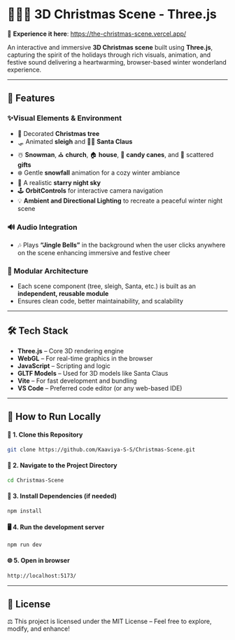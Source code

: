 # 🎄🎅🏻 3D Christmas Scene - Three.js
🔗 **Experience it here**: https://the-christmas-scene.vercel.app/  

An interactive and immersive **3D Christmas scene** built using **Three.js**, capturing the spirit of the holidays through rich visuals, animation, and festive sound delivering a heartwarming, browser-based winter wonderland experience.  

---

## 🌟 Features  
### ✨Visual Elements & Environment  
- 🎄 Decorated **Christmas tree**  
- 🛷 Animated **sleigh** and 🎅🏻 **Santa Claus**
- ☃️ **Snowman**, ⛪ **church**, 🏠 **house**, 🍭 **candy canes**, and 🎁 scattered **gifts**   
- ❄️ Gentle **snowfall** animation for a cozy winter ambiance  
- 🌌 A realistic **starry night sky**  
- 🕹️ **OrbitControls** for interactive camera navigation  
- 💡 **Ambient and Directional Lighting** to recreate a peaceful winter night scene  

### 🔊 Audio Integration  
- 🎶 Plays **“Jingle Bells”** in the background when the user clicks anywhere on the scene enhancing immersive and festive cheer  

### 🧩 Modular Architecture
- Each scene component (tree, sleigh, Santa, etc.) is built as an **independent, reusable module**
- Ensures clean code, better maintainability, and scalability  

---

## 🛠️ Tech Stack

- **Three.js** – Core 3D rendering engine
- **WebGL** – For real-time graphics in the browser
- **JavaScript** – Scripting and logic
- **GLTF Models** – Used for 3D models like Santa Claus
- **Vite** – For fast development and bundling  
- **VS Code** – Preferred code editor (or any web-based IDE) 

---

## 🚀 How to Run Locally
#### 🔗 1. Clone this Repository
```bash
git clone https://github.com/Kaaviya-S-S/Christmas-Scene.git
```
#### 📁 2. Navigate to the Project Directory
```bash
cd Christmas-Scene
```
#### 🔧 3. Install Dependencies (if needed)
```bash
npm install
```
#### 🖥️ 4. Run the development server
```bash
npm run dev
```
#### 🌐 5. Open in browser
```bash
http://localhost:5173/
```
---

## **📜 License**  
⚖️ This project is licensed under the MIT License – Feel free to explore, modify, and enhance!
